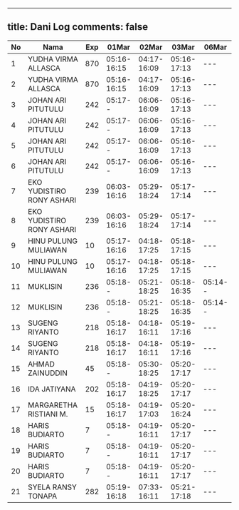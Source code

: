 
---
title: Dani Log
comments: false
---

| No | Nama | Exp | 01Mar | 02Mar | 03Mar | 06Mar |
|-----|-----|-----|-----|-----|-----|-----|
| 1 | YUDHA VIRMA ALLASCA | 870 | 05:16-16:15 | 04:17-16:09 | 05:16-17:13 | --- |
| 2 | YUDHA VIRMA ALLASCA | 870 | 05:16-16:15 | 04:17-16:09 | 05:16-17:13 | --- |
| 3 | JOHAN ARI PITUTULU | 242 | 05:17-- | 06:06-16:09 | 05:16-17:13 | --- |
| 4 | JOHAN ARI PITUTULU | 242 | 05:17-- | 06:06-16:09 | 05:16-17:13 | --- |
| 5 | JOHAN ARI PITUTULU | 242 | 05:17-- | 06:06-16:09 | 05:16-17:13 | --- |
| 6 | JOHAN ARI PITUTULU | 242 | 05:17-- | 06:06-16:09 | 05:16-17:13 | --- |
| 7 | EKO YUDISTIRO RONY ASHARI | 239 | 06:03-16:16 | 05:29-18:24 | 05:17-17:14 | --- |
| 8 | EKO YUDISTIRO RONY ASHARI | 239 | 06:03-16:16 | 05:29-18:24 | 05:17-17:14 | --- |
| 9 | HINU PULUNG MULIAWAN | 10 | 05:17-16:16 | 04:18-17:25 | 05:18-17:15 | --- |
| 10 | HINU PULUNG MULIAWAN | 10 | 05:17-16:16 | 04:18-17:25 | 05:18-17:15 | --- |
| 11 | MUKLISIN | 236 | 05:18-- | 05:21-18:25 | 05:18-16:35 | 05:14-- |
| 12 | MUKLISIN | 236 | 05:18-- | 05:21-18:25 | 05:18-16:35 | 05:14-- |
| 13 | SUGENG RIYANTO | 218 | 05:18-16:17 | 04:18-16:11 | 05:19-17:16 | --- |
| 14 | SUGENG RIYANTO | 218 | 05:18-16:17 | 04:18-16:11 | 05:19-17:16 | --- |
| 15 | AHMAD ZAINUDDIN | 45 | 05:18-- | 05:30-18:25 | 05:20-17:17 | --- |
| 16 | IDA JATIYANA | 202 | 05:18-16:17 | 04:19-18:25 | 05:20-17:17 | --- |
| 17 | MARGARETHA RISTIANI M. | 15 | 05:18-16:17 | 04:19-17:03 | 05:20-16:24 | --- |
| 18 | HARIS BUDIARTO | 7 | 05:18-- | 04:19-16:11 | 05:20-17:17 | --- |
| 19 | HARIS BUDIARTO | 7 | 05:18-- | 04:19-16:11 | 05:20-17:17 | --- |
| 20 | HARIS BUDIARTO | 7 | 05:18-- | 04:19-16:11 | 05:20-17:17 | --- |
| 21 | SYELA RANSY TONAPA | 282 | 05:19-16:18 | 07:33-16:11 | 05:21-17:18 | --- |
